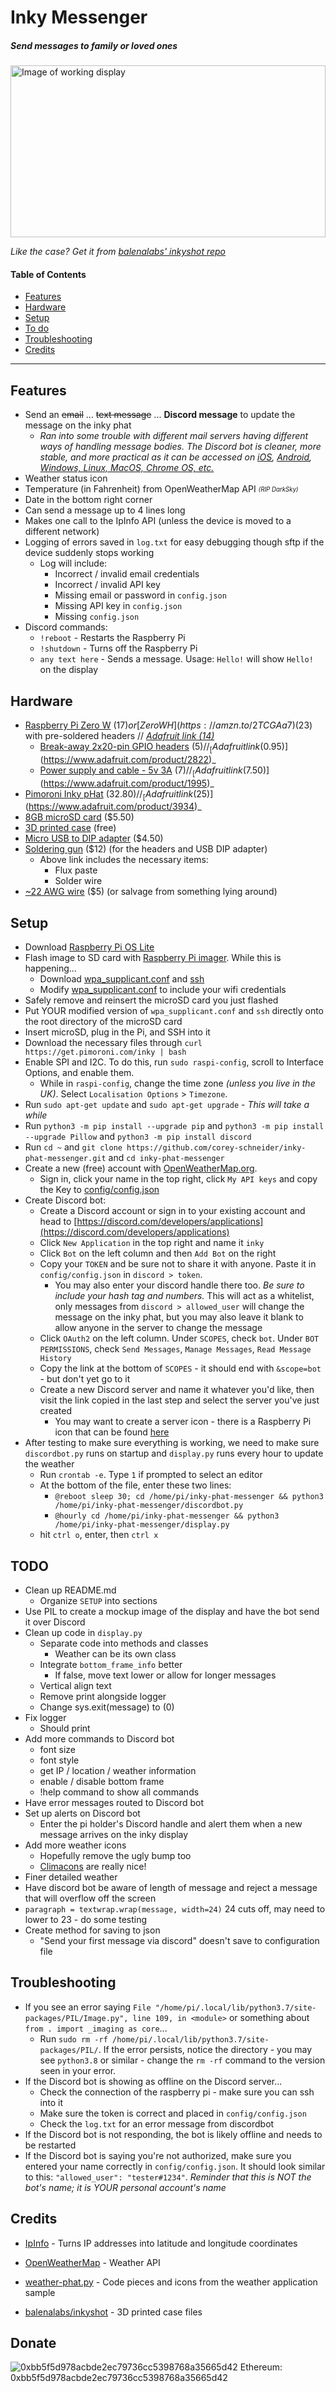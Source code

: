 # Inky Messenger 

##### _Send messages to family or loved ones_

<img src="github-images/display.jpg" alt="Image of working display" width="504px" height="275px">

_Like the case? Get it from [balenalabs' inkyshot repo](https://github.com/balenalabs/inkyshot/tree/master/assets/case-design2-rear-usb/stl)_


#### Table of Contents
  * [Features](#features)
  * [Hardware](#hardware)
  * [Setup](#setup)
  * [To do](#todo)
  * [Troubleshooting](#troubleshooting)
  * [Credits](#credits)

---

## Features
- Send an ~~email~~ ... ~~text message~~ ... **Discord message** to update the message on the inky phat
  - _Ran into some trouble with different mail servers having different ways of handling message bodies. The Discord bot is cleaner, more stable, and more practical as it can be accessed on [iOS](https://apps.apple.com/us/app/discord-talk-chat-hang-out/id985746746), [Android](https://play.google.com/store/apps/details?id=com.discord&hl=en_US&gl=US), [Windows, Linux, MacOS, Chrome OS, etc.](https://discord.com/)_
- Weather status icon
- Temperature (in Fahrenheit) from OpenWeatherMap API  <sub><sup>_(RIP DarkSky)_</sup></sub>
- Date in the bottom right corner
- Can send a message up to 4 lines long
- Makes one call to the IpInfo API (unless the device is moved to a different network)
- Logging of errors saved in `log.txt` for easy debugging though sftp if the device suddenly stops working
  - Log will include:
    - Incorrect / invalid email credentials
    - Incorrect / invalid API key
    - Missing email or password in `config.json`
    - Missing API key in `config.json`
    - Missing `config.json`
- Discord commands:
  - `!reboot` - Restarts the Raspberry Pi
  - `!shutdown` - Turns off the Raspberry Pi
  - `any text here` - Sends a message. Usage: `Hello!` will show `Hello!` on the display

## Hardware
- [Raspberry Pi Zero W](https://amzn.to/3q9JLCk) ($17) or [Zero WH](https://amzn.to/2TCGAa7) ($23) with pre-soldered headers // _[Adafruit link (14)](https://www.adafruit.com/product/3708)_
  - [Break-away 2x20-pin GPIO headers](https://amzn.to/3gt1Mbn) ($5) // _[Adafruit link ($0.95)](https://www.adafruit.com/product/2822)_
  - [Power supply and cable - 5v 3A](https://amzn.to/3iNUnVU) ($7) // _[Adafruit link ($7.50)](https://www.adafruit.com/product/1995)_
- [Pimoroni Inky pHat](https://amzn.to/35AH4jr) ($32.80) // _[Adafruit link ($25)](https://www.adafruit.com/product/3934)_
- [8GB microSD card](https://amzn.to/3wz1ipS) ($5.50)
- [3D printed case](https://github.com/balenalabs/inkyshot/tree/master/assets/case-design2-rear-usb/stl) (free)
- [Micro USB to DIP adapter](https://amzn.to/2S8JT8A) ($4.50)
- [Soldering gun](https://amzn.to/3q0cx8a) ($12) (for the headers and USB DIP adapter)
  - Above link includes the necessary items:
    - Flux paste
    - Solder wire
- [~22 AWG wire](https://amzn.to/3gIcxW6) ($5) (or salvage from something lying around)

## Setup
- Download [Raspberry Pi OS Lite](https://www.raspberrypi.org/software/operating-systems/)
- Flash image to SD card with [Raspberry Pi imager](https://www.raspberrypi.org/software/). While this is happening...
  - Download [wpa_supplicant.conf](wpa_supplicant.conf) and [ssh](ssh)
  - Modify [wpa_supplicant.conf](wpa_supplicant.conf) to include your wifi credentials
- Safely remove and reinsert the microSD card you just flashed
- Put YOUR modified version of `wpa_supplicant.conf` and `ssh` directly onto the root directory of the microSD card
- Insert microSD, plug in the Pi, and SSH into it
- Download the necessary files through `curl https://get.pimoroni.com/inky | bash`
- Enable SPI and I2C. To do this, run `sudo raspi-config`, scroll to Interface Options, and enable them.
  - While in `raspi-config`, change the time zone _(unless you live in the UK)_. Select `Localisation Options` > `Timezone`.
- Run `sudo apt-get update` and `sudo apt-get upgrade` - _This will take a while_
- Run `python3 -m pip install --upgrade pip` and `python3 -m pip install --upgrade Pillow` and `python3 -m pip install discord`
- Run `cd ~` and `git clone https://github.com/corey-schneider/inky-phat-messenger.git` and `cd inky-phat-messenger`
- Create a new (free) account with [OpenWeatherMap.org](https://home.openweathermap.org/users/sign_up).
  - Sign in, click your name in the top right, click `My API keys` and copy the Key to [config/config.json](config/config.json)
- Create Discord bot:
  - Create a Discord account or sign in to your existing account and head to [https://discord.com/developers/applications](https://discord.com/developers/applications)
  - Click `New Application` in the top right and name it `inky`
  - Click `Bot` on the left column and then `Add Bot` on the right
  - Copy your `TOKEN` and be sure not to share it with anyone. Paste it in `config/config.json` in `discord > token`.
    - You may also enter your discord handle there too. _Be sure to include your hash tag and numbers._ This will act as a whitelist, only messages from `discord > allowed_user` will change the message on the inky phat, but you may also leave it blank to allow anyone in the server to change the message
  - Click `OAuth2` on the left column. Under `SCOPES`, check `bot`. Under `BOT PERMISSIONS`, check `Send Messages`, `Manage Messages`, `Read Message History`
  - Copy the link at the bottom of `SCOPES` - it should end with `&scope=bot` - but don't yet go to it
  - Create a new Discord server and name it whatever you'd like, then visit the link copied in the last step and select the server you've just created
    - You may want to create a server icon - there is a Raspberry Pi icon that can be found [here](github-images/rpi-logo.png)
- After testing to make sure everything is working, we need to make sure `discordbot.py` runs on startup and `display.py` runs every hour to update the weather
  - Run `crontab -e`. Type `1` if prompted to select an editor
  - At the bottom of the file, enter these two lines:
    - `@reboot sleep 30; cd /home/pi/inky-phat-messenger && python3 /home/pi/inky-phat-messenger/discordbot.py`
    - `@hourly cd /home/pi/inky-phat-messenger && python3 /home/pi/inky-phat-messenger/display.py`
  - hit `ctrl o`, enter, then `ctrl x`


## TODO
- Clean up README.md
  - Organize `SETUP` into sections
- Use PIL to create a mockup image of the display and have the bot send it over Discord
- Clean up code in `display.py`
  - Separate code into methods and classes
    - Weather can be its own class
  - Integrate `bottom_frame_info` better
    - If false, move text lower or allow for longer messages
  - Vertical align text
  - Remove print alongside logger
  - Change sys.exit(message) to (0)
- Fix logger
  - Should print
- Add more commands to Discord bot
  - font size
  - font style
  - get IP / location / weather information
  - enable / disable bottom frame
  - !help command to show all commands
- Have error messages routed to Discord bot
- Set up alerts on Discord bot
  - Enter the pi holder's Discord handle and alert them when a new message arrives on the inky display
- Add more weather icons
  - Hopefully remove the ugly bump too
  - [Climacons](https://thenounproject.com/adamwhitcroft/collection/climacons/) are really nice!
- Finer detailed weather
- Have discord bot be aware of length of message and reject a message that will overflow off the screen
- `paragraph = textwrap.wrap(message, width=24)` 24 cuts off, may need to lower to 23 - do some testing
- Create method for saving to json
  - "Send your first message via discord" doesn't save to configuration file


## Troubleshooting
- If you see an error saying `File "/home/pi/.local/lib/python3.7/site-packages/PIL/Image.py", line 109, in <module>` or something about `from . import _imaging as core`...
  - Run `sudo rm -rf /home/pi/.local/lib/python3.7/site-packages/PIL/`. If the error persists, notice the directory - you may see `python3.8` or similar - change the `rm -rf` command to the version seen in your error.
- If the Discord bot is showing as offline on the Discord server...
  - Check the connection of the raspberry pi - make sure you can ssh into it
  - Make sure the token is correct and placed in `config/config.json`
  - Check the `log.txt` for an error message from discordbot
- If the Discord bot is not responding, the bot is likely offline and needs to be restarted
- If the Discord bot is saying you're not authorized, make sure you entered your name correctly in `config/config.json`. It should look similar to this: `"allowed_user": "tester#1234"`. _Reminder that this is NOT the bot's name; it is YOUR personal account's name_



## Credits
- [IpInfo] - Turns IP addresses into latitude and longitude coordinates
- [OpenWeatherMap] - Weather API
- [weather-phat.py] - Code pieces and icons from the weather application sample
- [balenalabs/inkyshot] - 3D printed case files


   [weather-phat.py]: <https://github.com/pimoroni/inky/blob/master/examples/phat/weather-phat.py>
   [IpInfo]: <https://ipinfo.io/>
   [OpenWeatherMap]: <https://openweathermap.org/api>
   [balenalabs/inkyshot]: <https://github.com/balenalabs/inkyshot/tree/master/assets/case-design2-rear-usb/stl>


## Donate
<img src="github-images/eth_donate.png" alt="0xbb5f5d978acbde2ec79736cc5398768a35665d42">
Ethereum: 0xbb5f5d978acbde2ec79736cc5398768a35665d42
